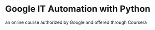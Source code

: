 # Google IT Automation with Python 
an online course authorized by Google and offered through Coursera

